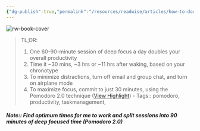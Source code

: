 ```yaml
---
{"dg-publish":true,"permalink":"/resources/readwise/articles/how-to-double-your-productivity-in-3-simple-steps/","tags":["articles","til"]}
---
```


![rw-book-cover](https://readwise-assets.s3.amazonaws.com/static/images/article4.6bc1851654a0.png)

> TL;DR:
> 1. One 60-90-minute session of deep focus a day doubles your overall productivity
> 2. Time it ~30 mins, ~3 hrs or ~11 hrs after waking, based on your chronotype
> 3. To minimize distractions, turn off email and group chat, and turn on airplane mode
> 4. To maximize focus, commit to just 30 minutes, using the Pomodoro 2.0 technique ([View Highlight](https://read.readwise.io/read/01hctveq6hf4h76wzveszapyem))
    - Tags:: pomodoro, productivity, taskmanagement, 

##### Note:: Find optimum times for me to work and split sessions into 90 minutes of deep focused time (Pomodoro 2.0)

